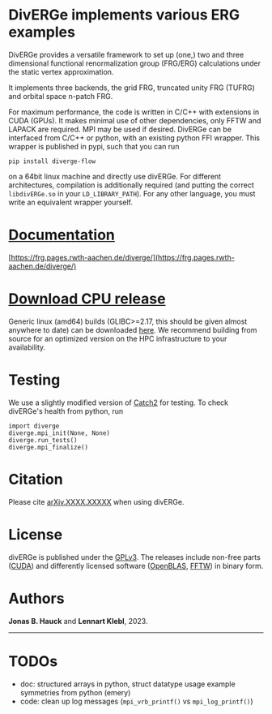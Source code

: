 # DivERGe implements various ERG examples
DivERGe provides a versatile framework to set up (one,) two and three
dimensional functional renormalization group (FRG/ERG) calculations under the
static vertex approximation.

It implements three backends, the grid FRG, truncated unity FRG (TUFRG) and
orbital space n-patch FRG.

For maximum performance, the code is written in C/C++ with extensions in CUDA
(GPUs). It makes minimal use of other dependencies, only FFTW and LAPACK are
required. MPI may be used if desired. DivERGe can be interfaced from C/C++ or
python, with an existing python FFI wrapper. This wrapper is published in pypi,
such that you can run
```
pip install diverge-flow
```
on a 64bit linux machine and directly use divERGe. For different architectures,
compilation is additionally required (and putting the correct
```libdivERGe.so``` in your ```LD_LIBRARY_PATH```). For any other language, you
must write an equivalent wrapper yourself.

# [Documentation](https://frg.pages.rwth-aachen.de/diverge/)
[https://frg.pages.rwth-aachen.de/diverge/](https://frg.pages.rwth-aachen.de/diverge/)

# [Download CPU release](https://git.rwth-aachen.de/frg/diverge/-/raw/master/public/releases/v0.3/divERGe.tar.gz)
Generic linux (amd64) builds (GLIBC>=2.17, this should be given almost anywhere
to date) can be downloaded
[here](https://git.rwth-aachen.de/frg/diverge/-/tree/master/public/releases). We
recommend building from source for an optimized version on the HPC
infrastructure to your availability.

# Testing
We use a slightly modified version of
[Catch2](https://github.com/catchorg/Catch2) for testing. To check divERGe's
health from python, run
```
import diverge
diverge.mpi_init(None, None)
diverge.run_tests()
diverge.mpi_finalize()
```

# Citation
Please cite [arXiv.XXXX.XXXXX](https://doi.org/XX.XXXXX/arXiv.XXXX.XXXXX) when
using divERGe.

# License
divERGe is published under the
[GPLv3](https://www.gnu.org/licenses/gpl-3.0.html). The releases include
non-free parts ([CUDA](https://developer.nvidia.com/cuda-toolkit)) and
differently licensed software ([OpenBLAS](https://www.openblas.net/),
[FFTW](https://www.fftw.org/)) in binary form.

# Authors
**Jonas B. Hauck** and **Lennart Klebl**, 2023.

________________________________________________________________________________

# TODOs
- doc: structured arrays in python, struct datatype usage example symmetries
  from python (emery)
- code: clean up log messages (```mpi_vrb_printf()``` vs ```mpi_log_printf()```)


